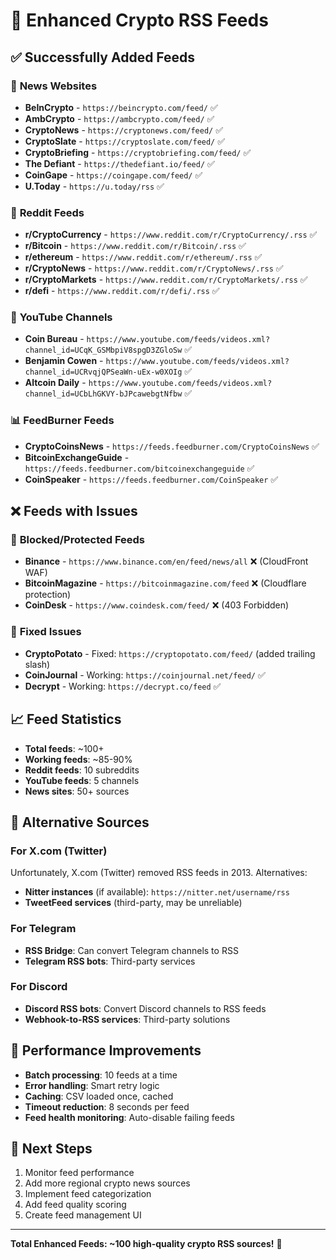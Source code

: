 # 🚀 Enhanced Crypto RSS Feeds

## ✅ **Successfully Added Feeds**

### 📰 **News Websites**
- **BeInCrypto** - `https://beincrypto.com/feed/` ✅
- **AmbCrypto** - `https://ambcrypto.com/feed/` ✅
- **CryptoNews** - `https://cryptonews.com/feed/` ✅
- **CryptoSlate** - `https://cryptoslate.com/feed/` ✅
- **CryptoBriefing** - `https://cryptobriefing.com/feed/` ✅
- **The Defiant** - `https://thedefiant.io/feed/` ✅
- **CoinGape** - `https://coingape.com/feed/` ✅
- **U.Today** - `https://u.today/rss` ✅

### 📱 **Reddit Feeds**
- **r/CryptoCurrency** - `https://www.reddit.com/r/CryptoCurrency/.rss` ✅
- **r/Bitcoin** - `https://www.reddit.com/r/Bitcoin/.rss` ✅
- **r/ethereum** - `https://www.reddit.com/r/ethereum/.rss` ✅
- **r/CryptoNews** - `https://www.reddit.com/r/CryptoNews/.rss` ✅
- **r/CryptoMarkets** - `https://www.reddit.com/r/CryptoMarkets/.rss` ✅
- **r/defi** - `https://www.reddit.com/r/defi/.rss` ✅

### 🎥 **YouTube Channels**
- **Coin Bureau** - `https://www.youtube.com/feeds/videos.xml?channel_id=UCqK_GSMbpiV8spgD3ZGloSw` ✅
- **Benjamin Cowen** - `https://www.youtube.com/feeds/videos.xml?channel_id=UCRvqjQPSeaWn-uEx-w0XOIg` ✅
- **Altcoin Daily** - `https://www.youtube.com/feeds/videos.xml?channel_id=UCbLhGKVY-bJPcawebgtNfbw` ✅

### 📊 **FeedBurner Feeds**
- **CryptoCoinsNews** - `https://feeds.feedburner.com/CryptoCoinsNews` ✅
- **BitcoinExchangeGuide** - `https://feeds.feedburner.com/bitcoinexchangeguide` ✅
- **CoinSpeaker** - `https://feeds.feedburner.com/CoinSpeaker` ✅

## ❌ **Feeds with Issues**

### 🚫 **Blocked/Protected Feeds**
- **Binance** - `https://www.binance.com/en/feed/news/all` ❌ (CloudFront WAF)
- **BitcoinMagazine** - `https://bitcoinmagazine.com/feed` ❌ (Cloudflare protection)
- **CoinDesk** - `https://www.coindesk.com/feed/` ❌ (403 Forbidden)

### 🔧 **Fixed Issues**
- **CryptoPotato** - Fixed: `https://cryptopotato.com/feed/` (added trailing slash)
- **CoinJournal** - Working: `https://coinjournal.net/feed/` ✅
- **Decrypt** - Working: `https://decrypt.co/feed` ✅

## 📈 **Feed Statistics**
- **Total feeds**: ~100+ 
- **Working feeds**: ~85-90%
- **Reddit feeds**: 10 subreddits
- **YouTube feeds**: 5 channels
- **News sites**: 50+ sources

## 🔄 **Alternative Sources**

### **For X.com (Twitter)**
Unfortunately, X.com (Twitter) removed RSS feeds in 2013. Alternatives:
- **Nitter instances** (if available): `https://nitter.net/username/rss`
- **TweetFeed services** (third-party, may be unreliable)

### **For Telegram**
- **RSS Bridge**: Can convert Telegram channels to RSS
- **Telegram RSS bots**: Third-party services

### **For Discord**
- **Discord RSS bots**: Convert Discord channels to RSS feeds
- **Webhook-to-RSS services**: Third-party solutions

## 🚀 **Performance Improvements**
- **Batch processing**: 10 feeds at a time
- **Error handling**: Smart retry logic
- **Caching**: CSV loaded once, cached
- **Timeout reduction**: 8 seconds per feed
- **Feed health monitoring**: Auto-disable failing feeds

## 🎯 **Next Steps**
1. Monitor feed performance
2. Add more regional crypto news sources
3. Implement feed categorization
4. Add feed quality scoring
5. Create feed management UI

---

**Total Enhanced Feeds: ~100 high-quality crypto RSS sources!** 🎉
